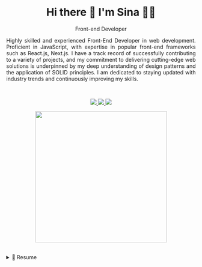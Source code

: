 <h1 align='center'>
  Hi there 👋 I'm Sina 👨‍💻
</h1>

<p align='center'>
 Front-end Developer
</p>

<p align='justify'>
Highly skilled and experienced Front-End Developer in web development. Proficient in 
JavaScript, with expertise in popular front-end frameworks such as React.js, Next.js. I have 
a track record of successfully contributing to a variety of projects, and my commitment to 
delivering cutting-edge web solutions is underpinned by my deep understanding of design 
patterns and the application of SOLID principles. I am dedicated to staying updated with 
industry trends and continuously improving my skills.
</p>

</br>

<p align='center'>  
  <a href="https://linkedin.com/in/sina-alizadeh-4436b68a" >
    <img src="https://img.shields.io/badge/linkedin-%230077B5.svg?&style=for-the-badge&logo=linkedin&logoColor=white" />
  </a>
  <a href="https://www.npmjs.com/~sina_mas">
    <img src="https://img.shields.io/badge/NPM-%23CB3837.svg?style=for-the-badge&logo=npm&logoColor=white" />        
  </a>
  <a href="https://medium.com/@sina.alizadeh120">
    <img src="https://img.shields.io/badge/Medium-12100E?style=for-the-badge&logo=medium&logoColor=white" />        
  </a> 
</p>

<p align='center'>
  <a href="#"><img src="https://github-readme-stats.vercel.app/api?username=SinaMAlizadeh&show_icons=true&count_private=true&theme=dark" width="350"></a>
</p>
<!-- <p align='center'>
   <a href="#"><img src="https://github-readme-stats.vercel.app/api/top-langs/?username=SinaMAlizadeh&layout=compact&theme=dark" ></a>
</p> -->
</br>
</hr>
<!-- <p align='center'>
  <img src="https://cdn.jsdelivr.net/gh/devicons/devicon/icons/javascript/javascript-original.svg" width="50px"/>
  <img src="https://cdn.jsdelivr.net/gh/devicons/devicon/icons/react/react-original.svg" width="50px" />
  <img src="https://cdn.jsdelivr.net/gh/devicons/devicon/icons/nextjs/nextjs-original-wordmark.svg" width="50px" />
  <img src="https://cdn.jsdelivr.net/gh/devicons/devicon/icons/typescript/typescript-original.svg" width="50px"/>
</p> -->
<!-- <p align='center'>
  <img src="https://cdn.jsdelivr.net/gh/devicons/devicon/icons/nodejs/nodejs-original-wordmark.svg" width="30px"/>
  <img src="https://cdn.jsdelivr.net/gh/devicons/devicon/icons/redux/redux-original.svg"  width="30px"/>
  <img src="https://cdn.jsdelivr.net/gh/devicons/devicon/icons/css3/css3-original.svg" width="30px" />
  <img src="https://cdn.jsdelivr.net/gh/devicons/devicon/icons/tailwindcss/tailwindcss-plain.svg"   width="30px"/>
  <img src="https://cdn.jsdelivr.net/gh/devicons/devicon/icons/nixos/nixos-original.svg" width="30px"/>

  <img src="https://cdn.jsdelivr.net/gh/devicons/devicon/icons/bootstrap/bootstrap-original.svg" width="30px"/>
  <img src="https://cdn.jsdelivr.net/gh/devicons/devicon/icons/storybook/storybook-original.svg"  width="30px"/>
  <img src="https://cdn.jsdelivr.net/gh/devicons/devicon/icons/git/git-original.svg" width="30px" />

  <img src="https://cdn.jsdelivr.net/gh/devicons/devicon/icons/sass/sass-original.svg" width="30px" />
  <img src="https://cdn.jsdelivr.net/gh/devicons/devicon/icons/webpack/webpack-original.svg" width="30px" />
  <img src="https://cdn.jsdelivr.net/gh/devicons/devicon/icons/html5/html5-original.svg" width="30px" />
  <img src="https://cdn.jsdelivr.net/gh/devicons/devicon/icons/angularjs/angularjs-original.svg" width="30px" />
  <img src="https://cdn.jsdelivr.net/gh/devicons/devicon/icons/materialui/materialui-original.svg" width="30px" />
  <img src="https://cdn.jsdelivr.net/gh/devicons/devicon/icons/gitlab/gitlab-original.svg"  width="30px" />
  <img src="https://cdn.jsdelivr.net/gh/devicons/devicon/icons/jest/jest-plain.svg" width="30px"  />
  <img src="https://cdn.jsdelivr.net/gh/devicons/devicon/icons/jquery/jquery-original.svg" width="30px"/>

</p>
 -->

<details>
  <summary>📃 Resume</summary>


## Education

- 📖 **Bachelor’s degree in Computer Software Engineering**\
📆 2008 - 2012


## Experience


<img align="right" src="https://img.shields.io/badge/JavaScript-323330?logo=javascript&logoColor=F7DF1E" />
<img align="right" src="https://img.shields.io/badge/TypeScript-007ACC?logo=typescript&logoColor=white" />
<img align="right" src="https://img.shields.io/badge/Sass-CC6699?logo=sass&logoColor=white" />
<img align="right" src="https://img.shields.io/badge/Ant%20Design-1890FF?logo=antdesign&logoColor=white" />
<img align="right" src="https://img.shields.io/badge/Redux-593D88?logo=redux&logoColor=white" />
<img align="right" src="https://img.shields.io/badge/next%20js-000000?logo=nextdotjs&logoColor=white" />
<img align="right" src="https://img.shields.io/badge/React-20232A?logo=react&logoColor=61DAFB" />



- **Front-end Developer**\
**🏢 SnappStore!**\
📆 2023 - moment\
👨‍💻 Improved API interaction, implemented PWA with QR-based menu, offline caching, automated model generation, streamlined error handling, centralized dashboard, real-time notifications, TDD, Agile collaboration.

<img align="right" src="https://img.shields.io/badge/npm-CB3837?logo=npm&logoColor=white" />
<img align="right" src="https://img.shields.io/badge/Webpack-8DD6F9?logo=Webpack&logoColor=white" />
<img align="right" src="https://img.shields.io/badge/JavaScript-323330?logo=javascript&logoColor=F7DF1E" />
<img align="right" src="https://img.shields.io/badge/TypeScript-007ACC?logo=typescript&logoColor=white" />
<img align="right" src="https://img.shields.io/badge/Sass-CC6699?logo=sass&logoColor=white" />
<img align="right" src="https://img.shields.io/badge/Material%20UI-007FFF?logo=mui&logoColor=white" />
<img align="right" src="https://img.shields.io/badge/Redux-593D88?logo=redux&logoColor=white" />
<img align="right" src="https://img.shields.io/badge/next%20js-000000?logo=nextdotjs&logoColor=white" />
<img align="right" src="https://img.shields.io/badge/React-20232A?logo=react&logoColor=61DAFB" />



- **Front-end Developer (Team Lead)**
- **🏢 Mazraeapp**\
📆 2022 - moment\
👨‍💻 Mazrae is a groundbreaking "super application" for farmers, with three integrated apps: "Farm," "Shop," and "Market," developed using Webpack micro front-end architecture. Led development, ensured coding standards, and provided innovative solutions using React.js, TypeScript, and Tailwind CSS. Implemented PWA features and web push notifications for offline access and timely updates on farm activities.


<img align="right" src="https://img.shields.io/badge/JavaScript-323330?logo=javascript&logoColor=F7DF1E" />
<img align="right" src="https://img.shields.io/badge/TypeScript-007ACC?logo=typescript&logoColor=white" />
<img align="right" src="https://img.shields.io/badge/Sass-CC6699?logo=sass&logoColor=white" />
<img align="right" src="https://img.shields.io/badge/next%20js-000000?logo=nextdotjs&logoColor=white" />
<img align="right" src="https://img.shields.io/badge/React-20232A?logo=react&logoColor=61DAFB" />


- **Front-end Developer**
- **🏢 Tehran Internet (*780#)**\
📆 2022 - 2023\
👨‍💻 Developed a Next.js PWA for tourism, enabling seamless booking of flights, buses, hotels, and international travel. Enhanced UI with advanced search and a responsive support dashboard, optimizing performance for efficient user experiences.


<img align="right" src="https://img.shields.io/badge/JavaScript-323330?logo=javascript&logoColor=F7DF1E" />
<img align="right" src="https://img.shields.io/badge/TypeScript-007ACC?logo=typescript&logoColor=white" />
<img align="right" src="https://img.shields.io/badge/Sass-CC6699?logo=sass&logoColor=white" />
<img align="right" src="https://img.shields.io/badge/C%23-239120?logo=csharp&logoColor=white" />
<img align="right" src="https://img.shields.io/badge/Microsoft%20SQL%20Server-CC2927?logo=microsoft%20sql%20server&logoColor=white" />
<img align="right" src="https://img.shields.io/badge/React-20232A?logo=react&logoColor=61DAFB" />
<img align="right" src="https://img.shields.io/badge/Angular-DD0031?logo=angular&logoColor=white" />


- **Full-Stack Developer**
- **🏢 Navaco Information Technology Co**\
📆 2018 - 2022\
👨‍💻 Led the development of a responsive payment web app with React.js, TypeScript, and Redux, ensuring seamless user experience. Engineered solutions for complex banking operations, integrated a customer loyalty program, and optimized performance by 30%.

<img align="right" src="https://img.shields.io/badge/JavaScript-323330?logo=javascript&logoColor=F7DF1E" />
<img align="right" src="https://img.shields.io/badge/TypeScript-007ACC?logo=typescript&logoColor=white" />
<img align="right" src="https://img.shields.io/badge/Sass-CC6699?logo=sass&logoColor=white" />
<img align="right" src="https://img.shields.io/badge/C%23-239120?logo=csharp&logoColor=white" />
<img align="right" src="https://img.shields.io/badge/Angular-DD0031?logo=angular&logoColor=white" />


- **Front End Developer**
- **🏢 Arman Insurance**\
📆 2017 - 2018


<img align="right" src="https://img.shields.io/badge/JavaScript-323330?logo=javascript&logoColor=F7DF1E" />
<img align="right" src="https://img.shields.io/badge/TypeScript-007ACC?logo=typescript&logoColor=white" />
<img align="right" src="https://img.shields.io/badge/Sass-CC6699?logo=sass&logoColor=white" />
<img align="right" src="https://img.shields.io/badge/Angular-DD0031?logo=angular&logoColor=white" />


- **Front End Developer**
- **🏢 HFJ**\
📆 2013 - 2017


</details>
